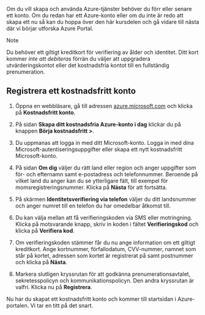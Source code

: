 Om du vill skapa och använda Azure-tjänster behöver du förr eller senare ett konto. Om du redan har ett Azure-konto eller om du inte är redo att skapa ett nu så kan du hoppa över den här kursdelen och gå vidare till nästa där vi börjar utforska Azure Portal.

> [!NOTE]
> Du behöver ett giltigt kreditkort för verifiering av ålder och identitet. Ditt kort kommer _inte att debiteras_ förrän du väljer att uppgradera utvärderingskontot eller det kostnadsfria kontot till en fullständig prenumeration.

## <a name="sign-up-for-a-free-account"></a>Registrera ett kostnadsfritt konto

1. Öppna en webbläsare, gå till adressen [azure.microsoft.com](https://azure.microsoft.com?azure-portal=true) och klicka på **Kostnadsfritt konto**.

1. På sidan **Skapa ditt kostnadsfria Azure-konto i dag** klickar du på knappen **Börja kostnadsfritt >**. 

1. Du uppmanas att logga in med ditt Microsoft-konto. Logga in med dina Microsoft-autentiseringsuppgifter eller skapa ett nytt kostnadsfritt Microsoft-konto.

1. På sidan **Om dig** väljer du rätt land eller region och anger uppgifter som för- och efternamn samt e-postadress och telefonnummer. Beroende på vilket land du anger kan du se ytterligare fält, till exempel för momsregistreringsnummer. Klicka på **Nästa** för att fortsätta.

1. På skärmen **Identitetsverifiering via telefon** väljer du ditt landsnummer och anger numret till en telefon du har omedelbar åtkomst till.

1. Du kan välja mellan att få verifieringskoden via SMS eller motringning. Klicka på motsvarande knapp, skriv in koden i fältet **Verifieringskod** och klicka på **Verifiera kod**.

1. Om verifieringskoden stämmer får du nu ange information om ett giltigt kreditkort. Ange kortnummer, förfallodatum, CVV-nummer, namnet som står på kortet, adressen som kortet är registrerat på samt postnummer och klicka på **Nästa**.

1. Markera slutligen kryssrutan för att godkänna prenumerationsavtalet, sekretesspolicyn och kommunikationspolicyn. Den andra kryssrutan är valfri. Klicka nu på **Registrera**.

Nu har du skapat ett kostnadsfritt konto och kommer till startsidan i Azure-portalen. Vi tar en titt på det snart.
